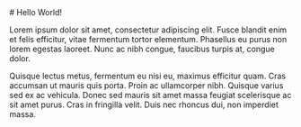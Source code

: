 <WRAP type="template"/>
# Hello World!

Lorem ipsum dolor sit amet, consectetur adipiscing elit. Fusce blandit enim et felis efficitur, vitae fermentum tortor elementum. Phasellus eu purus non lorem egestas laoreet. Nunc ac nibh congue, faucibus turpis at, congue dolor.

Quisque lectus metus, fermentum eu nisi eu, maximus efficitur quam. Cras accumsan ut mauris quis porta. Proin ac ullamcorper nibh. Quisque varius sed ex ac vehicula. Donec sed mauris sit amet massa feugiat scelerisque ac sit amet purus. Cras in fringilla velit. Duis nec rhoncus dui, non imperdiet massa. 
